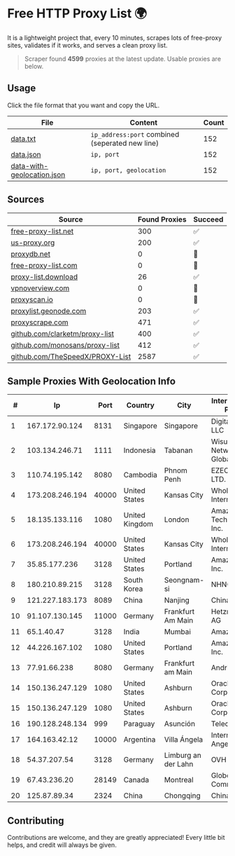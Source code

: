 
# Free HTTP Proxy List 🌍

It is a lightweight project that, every 10 minutes, scrapes lots of free-proxy sites, validates if it works, and serves a clean proxy list.


> Scraper found **4599** proxies at the latest update. Usable proxies are below.

## Usage

Click the file format that you want and copy the URL.


|File|Content|Count|
|----|-------|-----|
|[data.txt](https://raw.githubusercontent.com/themiralay/Proxy-List-World/master/data.txt)|`ip_address:port` combined (seperated new line)|152|
|[data.json](https://raw.githubusercontent.com/themiralay/Proxy-List-World/master/data.json)|`ip, port`|152|
|[data-with-geolocation.json](https://raw.githubusercontent.com/themiralay/Proxy-List-World/master/data-with-geolocation.json)|`ip, port, geolocation`|152|

## Sources

|Source|Found Proxies|Succeed|
|------|-------------|-------|
|[free-proxy-list.net](https://free-proxy-list.net)|300|✅|
|[us-proxy.org](https://www.us-proxy.org)|200|✅|
|[proxydb.net](http://proxydb.net)|0|🚫|
|[free-proxy-list.com](https://free-proxy-list.com/?page=&port=&type%5B%5D=http&type%5B%5D=https&up_time=0&search=Search)|0|🚫|
|[proxy-list.download](https://www.proxy-list.download/HTTP)|26|✅|
|[vpnoverview.com](https://vpnoverview.com/privacy/anonymous-browsing/free-proxy-servers)|0|🚫|
|[proxyscan.io](https://www.proxyscan.io)|0|🚫|
|[proxylist.geonode.com](https://proxylist.geonode.com/api/proxy-list?limit=300&page=1&sort_by=lastChecked&sort_type=desc&protocols=http,https)|203|✅|
|[proxyscrape.com](https://api.proxyscrape.com/v2/?request=displayproxies&protocol=http&timeout=10000&country=all&ssl=all&anonymity=all)|471|✅|
|[github.com/clarketm/proxy-list](https://raw.githubusercontent.com/clarketm/proxy-list/master/proxy-list-raw.txt)|400|✅|
|[github.com/monosans/proxy-list](https://raw.githubusercontent.com/monosans/proxy-list/main/proxies/http.txt)|412|✅|
|[github.com/TheSpeedX/PROXY-List](https://raw.githubusercontent.com/TheSpeedX/PROXY-List/master/http.txt)|2587|✅|


## Sample Proxies With Geolocation Info

|#|Ip|Port|Country|City|Internet Service Provider|
|-|--|----|-------|----|-------------------------|
|1|167.172.90.124|8131|Singapore|Singapore|DigitalOcean, LLC|
|2|103.134.246.71|1111|Indonesia|Tabanan|Wisuandha Network Globalindo|
|3|110.74.195.142|8080|Cambodia|Phnom Penh|EZECOM CO., LTD.|
|4|173.208.246.194|40000|United States|Kansas City|WholeSale Internet|
|5|18.135.133.116|1080|United Kingdom|London|Amazon Technologies Inc.|
|6|173.208.246.194|40000|United States|Kansas City|WholeSale Internet|
|7|35.85.177.236|3128|United States|Portland|Amazon.com, Inc.|
|8|180.210.89.215|3128|South Korea|Seongnam-si|NHNCLOUD|
|9|121.227.183.173|8089|China|Nanjing|China Telecom|
|10|91.107.130.145|11000|Germany|Frankfurt Am Main|Hetzner Online AG|
|11|65.1.40.47|3128|India|Mumbai|Amazon.com|
|12|44.226.167.102|1080|United States|Portland|Amazon.com, Inc.|
|13|77.91.66.238|8080|Germany|Frankfurt am Main|Andrii Hrosh|
|14|150.136.247.129|1080|United States|Ashburn|Oracle Corporation|
|15|150.136.247.129|1080|United States|Ashburn|Oracle Corporation|
|16|190.128.248.134|999|Paraguay|Asunción|Telecel S.A.|
|17|164.163.42.12|10000|Argentina|Villa Ángela|Interret Villa Angela SRL|
|18|54.37.207.54|3128|Germany|Limburg an der Lahn|OVH SAS|
|19|67.43.236.20|28149|Canada|Montreal|GloboTech Communications|
|20|125.87.89.34|2324|China|Chongqing|China Telecom|



## Contributing

Contributions are welcome, and they are greatly appreciated! Every
little bit helps, and credit will always be given.

